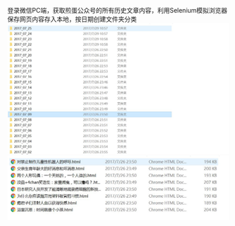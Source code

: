 登录微信PC端，获取煎蛋公众号的所有历史文章内容，利用Selenium模拟浏览器保存网页内容存入本地，按日期创建文件夹分类
![Image](https://github.com/kneed/Wechat-/blob/master/result.JPG)
![Image](https://github.com/kneed/Wechat-/blob/master/result_.JPG)

